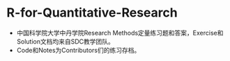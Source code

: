 # R-for-Quantitative-Research
* 中国科学院大学中丹学院Research Methods定量练习题和答案，Exercise和Solution文档均来自SDC教学团队。
* Code和Notes为Contributors们的练习存档。
